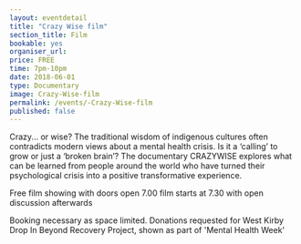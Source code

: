 ```yaml
---
layout: eventdetail
title: "Crazy Wise film"
section_title: Film
bookable: yes
organiser_url:
price: FREE
time: 7pm-10pm
date: 2018-06-01
type: Documentary
image: Crazy-Wise-film
permalink: /events/-Crazy-Wise-film
published: false
---
```


Crazy... or wise? The traditional wisdom of indigenous cultures often contradicts modern views about a mental health crisis. Is it a ‘calling’ to grow or just a ‘broken brain’? The documentary CRAZYWISE explores what can be learned from people around the world who have turned their psychological crisis into a positive transformative experience.

Free film showing with doors open 7.00 film starts at 7.30 with open discussion afterwards

Booking necessary as space limited. Donations requested for West Kirby Drop In Beyond Recovery Project, shown as part of 'Mental Health Week'

